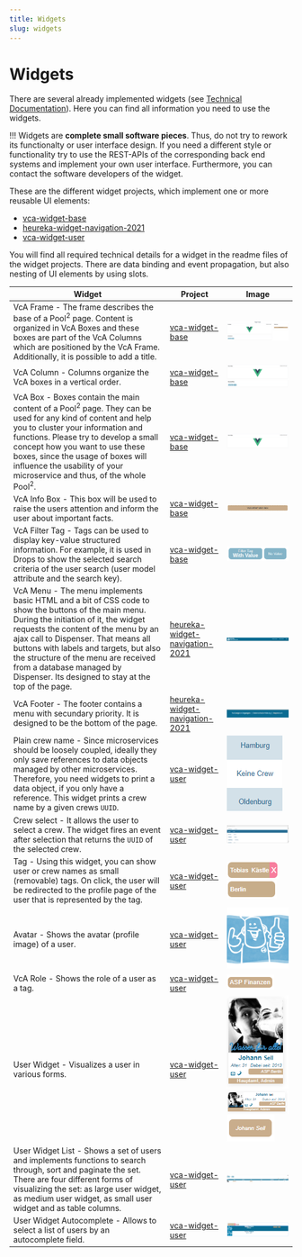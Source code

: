 ```yaml
---
title: Widgets
slug: widgets
---
```

# Widgets
There are several already implemented widgets (see [Technical Documentation](../)). Here you can find all information you need to use the widgets.

!!! Widgets are **complete small software pieces**. Thus, do not try to rework its functionalty or user interface design. If you need a different style or functionality try to use the REST-APIs of the corresponding back end systems and implement your own user interface. Furthermore, you can contact the software developers of the widget.

These are the different widget projects, which implement one or more reusable UI elements:

* [vca-widget-base](https://github.com/SOTETO/vca-widget-base?target=_blank)
* [heureka-widget-navigation-2021](https://github.com/SOTETO/heureka-widget-navigation-2021?target=_blank)
* [vca-widget-user](https://github.com/SOTETO/vca-widget-user?target=_blank)

You will find all required technical details for a widget in the readme files of the widget projects. There are data binding and event propagation, but also nesting of UI elements by using slots.

| Widget | Project | Image |
| ------ | ------- | ----- |
| VcA Frame - The frame describes the base of a Pool<sup>2</sup> page. Content is organized in VcA Boxes and these boxes are part of the VcA Columns which are positioned by the VcA Frame. Additionally, it is possible to add a title. | [vca-widget-base](https://github.com/SOTETO/vca-widget-base?target=_blank) | ![The VcA Frame as an example screenshot.](https://github.com/SOTETO/vca-widget-base/raw/master/public/images/screenshot.png?resize=800,400) |
| VcA Column - Columns organize the VcA boxes in a vertical order. | [vca-widget-base](https://github.com/SOTETO/vca-widget-base?target=_blank) | ![VcA columns organizing the boxes at the page. ](https://github.com/SOTETO/vca-widget-base/raw/master/public/images/columns.png?resize=800,400) |
| VcA Box - Boxes contain the main content of a Pool<sup>2</sup> page. They can be used for any kind of content and help you to cluster your information and functions. Please try to develop a small concept how you want to use these boxes, since the usage of boxes will influence the usability of your microservice and thus, of the whole Pool<sup>2</sup>. | [vca-widget-base](https://github.com/SOTETO/vca-widget-base?target=_blank) | ![A VcA box](https://github.com/SOTETO/vca-widget-base/raw/master/public/images/box.png?resize=800,400) |
| VcA Info Box - This box will be used to raise the users attention and inform the user about important facts. | [vca-widget-base](https://github.com/SOTETO/vca-widget-base?target=_blank) | ![The VcA info box widget.](https://github.com/SOTETO/vca-widget-base/raw/master/public/images/inform.png?resize=800,400) |
| VcA Filter Tag - Tags can be used to display key-value structured information. For example, it is used in Drops to show the selected search criteria of the user search (user model attribute and the search key).| [vca-widget-base](https://github.com/SOTETO/vca-widget-base?target=_blank) | ![VcA Tags](https://github.com/SOTETO/vca-widget-base/raw/master/public/images/tags.png?resize=800,400) |
| VcA Menu - The menu implements basic HTML and a bit of CSS code to show the buttons of the main menu. During the initiation of it, the widget requests the content of the menu by an ajax call to Dispenser. That means all buttons with labels and targets, but also the structure of the menu are received from a database managed by Dispenser. Its designed to stay at the top of the page. | [heureka-widget-navigation-2021](https://github.com/SOTETO/heureka-widget-navigation-2021?target=_blank) | ![The VcA top menue.](https://github.com/SOTETO/heureka-widget-navigation-2021/raw/main/public/images/menu.png?resize=800,400) |
| VcA Footer - The footer contains a menu with secundary priority. It is designed to be the bottom of the page.| [heureka-widget-navigation-2021](https://github.com/SOTETO/heureka-widget-navigation-2021?target=_blank) | ![The footer element of the general layout.](https://github.com/SOTETO/heureka-widget-navigation-2021/raw/main/public/images/footer.png?resize=800,400) |
| Plain crew name - Since microservices should be loosely coupled, ideally they only save references to data objects managed by other microservices. Therefore, you need widgets to print a data object, if you only have a reference. This widget prints a crew name by a given crews `UUID`. | [vca-widget-user](https://github.com/SOTETO/vca-widget-user?target=_blank) | ![The widget to show a plain crew name.](https://github.com/SOTETO/vca-widget-user/raw/master/src/images/screenshot_crew_plain_name.png?resize=800,400) |
| Crew select - It allows the user to select a crew. The widget fires an event after selection that returns the `UUID` of the selected crew. | [vca-widget-user](https://github.com/SOTETO/vca-widget-user?target=_blank) | ![The widget implements a crew selection form element.](https://github.com/SOTETO/vca-widget-user/raw/master/src/images/screenshot_crew_select.png?resize=800,400) |
| Tag - Using this widget, you can show user or crew names as small (removable) tags. On click, the user will be redirected to the profile page of the user that is represented by the tag. | [vca-widget-user](https://github.com/SOTETO/vca-widget-user?target=_blank) | ![A tag showing a user.](https://github.com/SOTETO/vca-widget-user/raw/master/src/images/screenshot_tag_user.png?resize=400,200) ![A tag showing a crew.](https://github.com/SOTETO/vca-widget-user/raw/master/src/images/screenshot_tag_crew.png?resize=400,200) |
| Avatar - Shows the avatar (profile image) of a user.| [vca-widget-user](https://github.com/SOTETO/vca-widget-user?target=_blank) | ![A widget showing a users avatar.](https://github.com/SOTETO/vca-widget-user/raw/master/src/images/screenshot_avatar_big.png?resize=800,400) |
| VcA Role - Shows the role of a user as a tag. | [vca-widget-user](https://github.com/SOTETO/vca-widget-user?target=_blank) | ![The widget visualizes a users role as a tag.](https://github.com/SOTETO/vca-widget-user/raw/master/src/images/screenshot_role.png?resize=800,400) |
| User Widget - Visualizes a user in various forms. | [vca-widget-user](https://github.com/SOTETO/vca-widget-user?target=_blank) | ![Large visualization of a user.](https://github.com/SOTETO/vca-widget-user/raw/master/src/images/screenshot_big_widget.png?resize=200,100) ![Middle size visualization of a user.](https://github.com/SOTETO/vca-widget-user/raw/master/src/images/screenshot_small_widget.png?resize=200,100) ![Small visualization of a user.](https://github.com/SOTETO/vca-widget-user/raw/master/src/images/screenshot_tag.png?resize=200,100) |
| User Widget List - Shows a set of users and implements functions to search through, sort and paginate the set. There are four different forms of visualizing the set: as large user widget, as medium user widget, as small user widget and as table columns. | [vca-widget-user](https://github.com/SOTETO/vca-widget-user?target=_blank) | ![Show a list of selected users.](https://github.com/SOTETO/vca-widget-user/raw/master/src/images/screenshot_user_list.png?resize=800,400) |
| User Widget Autocomplete - Allows to select a list of users by an autocomplete field. | [vca-widget-user](https://github.com/SOTETO/vca-widget-user?target=_blank) | ![The widget implements an autocomplete form element.](https://github.com/SOTETO/vca-widget-user/raw/master/src/images/screenshot_autocomplete.png?resize=800,400) |


